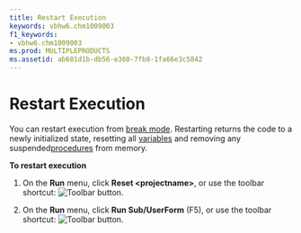 ```yaml
---
title: Restart Execution
keywords: vbhw6.chm1009003
f1_keywords:
- vbhw6.chm1009003
ms.prod: MULTIPLEPRODUCTS
ms.assetid: ab681d1b-db56-e360-7fb8-1fa66e3c5842
---
```



# Restart Execution

You can restart execution from [break mode](vbe-glossary.md). Restarting returns the code to a newly initialized state, resetting all [variables](vbe-glossary.md) and removing any suspended[procedures](vbe-glossary.md) from memory.

 **To restart execution**




1. On the  **Run** menu, click **Reset <projectname&gt;**, or use the toolbar shortcut:
![Toolbar button](images/tbr_end_ZA01201701.gif).
    
2. On the  **Run** menu, click **Run Sub/UserForm** (F5), or use the toolbar shortcut:
![Toolbar button](images/tbr_strt_ZA01201751.gif).
    


